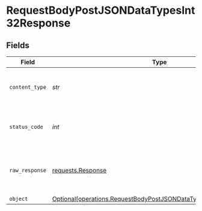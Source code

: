 # RequestBodyPostJSONDataTypesInt32Response


## Fields

| Field                                                                                                                                          | Type                                                                                                                                           | Required                                                                                                                                       | Description                                                                                                                                    |
| ---------------------------------------------------------------------------------------------------------------------------------------------- | ---------------------------------------------------------------------------------------------------------------------------------------------- | ---------------------------------------------------------------------------------------------------------------------------------------------- | ---------------------------------------------------------------------------------------------------------------------------------------------- |
| `content_type`                                                                                                                                 | *str*                                                                                                                                          | :heavy_check_mark:                                                                                                                             | HTTP response content type for this operation                                                                                                  |
| `status_code`                                                                                                                                  | *int*                                                                                                                                          | :heavy_check_mark:                                                                                                                             | HTTP response status code for this operation                                                                                                   |
| `raw_response`                                                                                                                                 | [requests.Response](https://requests.readthedocs.io/en/latest/api/#requests.Response)                                                          | :heavy_check_mark:                                                                                                                             | Raw HTTP response; suitable for custom response parsing                                                                                        |
| `object`                                                                                                                                       | [Optional[operations.RequestBodyPostJSONDataTypesInt32ResponseBody]](../../models/operations/requestbodypostjsondatatypesint32responsebody.md) | :heavy_minus_sign:                                                                                                                             | OK                                                                                                                                             |